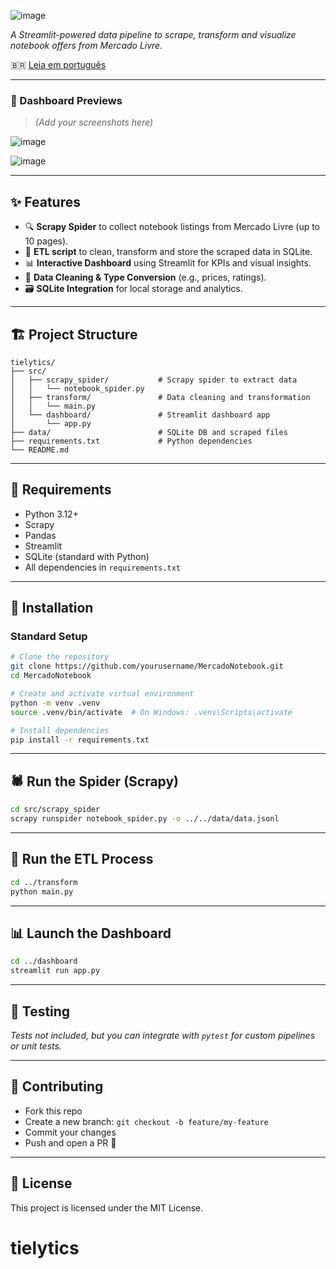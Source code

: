 ![image](https://github.com/user-attachments/assets/259963bb-9736-468f-8451-815d6cd020fc)


*A Streamlit-powered data pipeline to scrape, transform and visualize notebook offers from Mercado Livre.*


🇧🇷 [Leia em português](README.pt-br.md)

---

### 📸 Dashboard Previews
> *(Add your screenshots here)*  

![image](https://github.com/user-attachments/assets/c518dd9b-fcfe-4bcb-be2f-583f36853413)

![image](https://github.com/user-attachments/assets/e33d9920-0c28-482b-9d7c-359a7d3a4dbf)

---

## ✨ Features

- 🔍 **Scrapy Spider** to collect notebook listings from Mercado Livre (up to 10 pages).
- 🔧 **ETL script** to clean, transform and store the scraped data in SQLite.
- 📊 **Interactive Dashboard** using Streamlit for KPIs and visual insights.
- 🧼 **Data Cleaning & Type Conversion** (e.g., prices, ratings).
- 🗃️ **SQLite Integration** for local storage and analytics.

---

## 🏗️ Project Structure

```
tielytics/
├── src/
│   ├── scrapy_spider/           # Scrapy spider to extract data
│   │   └── notebook_spider.py
│   ├── transform/               # Data cleaning and transformation
│   │   └── main.py
│   └── dashboard/               # Streamlit dashboard app
│       └── app.py
├── data/                        # SQLite DB and scraped files
├── requirements.txt             # Python dependencies
└── README.md
```

---

## 🔧 Requirements

- Python 3.12+
- Scrapy
- Pandas
- Streamlit
- SQLite (standard with Python)
- All dependencies in `requirements.txt`

---

## 🚀 Installation

### Standard Setup

```bash
# Clone the repository
git clone https://github.com/yourusername/MercadoNotebook.git
cd MercadoNotebook

# Create and activate virtual environment
python -m venv .venv
source .venv/bin/activate  # On Windows: .venv\Scripts\activate

# Install dependencies
pip install -r requirements.txt
```

---

## 🕷️ Run the Spider (Scrapy)

```bash
cd src/scrapy_spider
scrapy runspider notebook_spider.py -o ../../data/data.jsonl
```

---

## 🧹 Run the ETL Process

```bash
cd ../transform
python main.py
```

---

## 📊 Launch the Dashboard

```bash
cd ../dashboard
streamlit run app.py
```

---

## 🧪 Testing

*Tests not included, but you can integrate with `pytest` for custom pipelines or unit tests.*

---

## 🤝 Contributing

- Fork this repo
- Create a new branch: `git checkout -b feature/my-feature`
- Commit your changes
- Push and open a PR 🚀

---

## 📄 License

This project is licensed under the MIT License.
# tielytics
